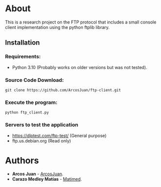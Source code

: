 # About
This is a research project on the FTP protocol that includes a small console client implementation using the python ftplib library.

## Installation
### Requirements:
* Python 3.10 (Probably works on older versions but was not tested).

### Source Code Download:
    git clone https://github.com/ArcosJuan/ftp-client.git

### Execute the program:
    python ftp_client.py

### Servers to test the application
* https://dlptest.com/ftp-test/ (General purpose)
* ftp.us.debian.org (Read only)

# Authors
* __Arcos Juan__ - [ArcosJuan](https://github.com/ArcosJuan).
* __Carazo Medley Matías__ - [Matimed](https://github.com/Matimed).
